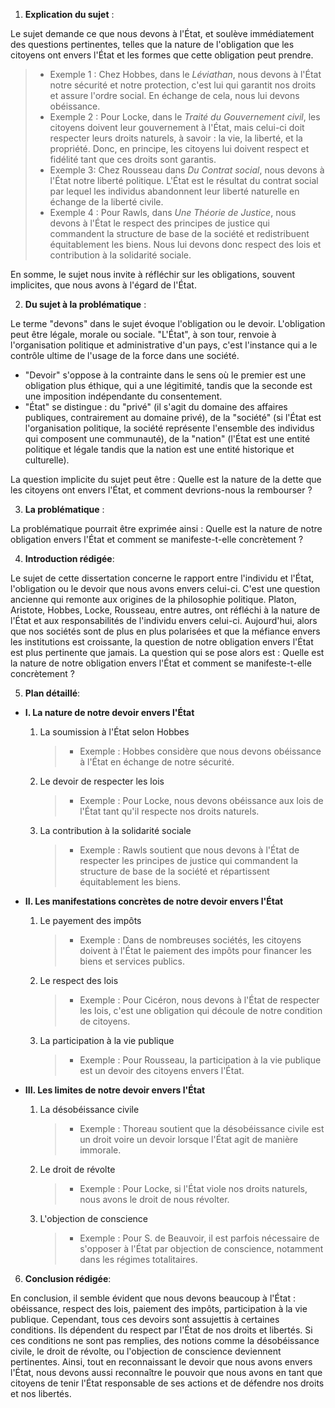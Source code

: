1. **Explication du sujet** :

Le sujet demande ce que nous devons à l'État, et soulève immédiatement des questions pertinentes, telles que la nature de l'obligation que les citoyens ont envers l'État et les formes que cette obligation peut prendre.

> - Exemple 1 : Chez Hobbes, dans le *Léviathan*, nous devons à l'État notre sécurité et notre protection, c'est lui qui garantit nos droits et assure l'ordre social. En échange de cela, nous lui devons obéissance.
> - Exemple 2 : Pour Locke, dans le *Traité du Gouvernement civil*, les citoyens doivent leur gouvernement à l'État, mais celui-ci doit respecter leurs droits naturels, à savoir : la vie, la liberté, et la propriété. Donc, en principe, les citoyens lui doivent respect et fidélité tant que ces droits sont garantis.
> - Exemple 3: Chez Rousseau dans *Du Contrat social*, nous devons à l'État notre liberté politique. L'État est le résultat du contrat social par lequel les individus abandonnent leur liberté naturelle en échange de la liberté civile.
> - Exemple 4 : Pour Rawls, dans *Une Théorie de Justice*, nous devons à l'État le respect des principes de justice qui commandent la structure de base de la société et redistribuent équitablement les biens. Nous lui devons donc respect des lois et contribution à la solidarité sociale.

En somme, le sujet nous invite à réfléchir sur les obligations, souvent implicites, que nous avons à l'égard de l'État.

2. **Du sujet à la problématique** :

Le terme "devons" dans le sujet évoque l'obligation ou le devoir. L'obligation peut être légale, morale ou sociale. "L'État", à son tour, renvoie à l'organisation politique et administrative d'un pays, c'est l'instance qui a le contrôle ultime de l'usage de la force dans une société.

- "Devoir" s'oppose à la contrainte dans le sens où le premier est une obligation plus éthique, qui a une légitimité, tandis que la seconde est une imposition indépendante du consentement.
- "État" se distingue : du "privé" (il s'agit du domaine des affaires publiques, contrairement au domaine privé), de la "société" (si l'État est l'organisation politique, la société représente l'ensemble des individus qui composent une communauté), de la "nation" (l'État est une entité politique et légale tandis que la nation est une entité historique et culturelle).

La question implicite du sujet peut être : Quelle est la nature de la dette que les citoyens ont envers l'État, et comment devrions-nous la rembourser ? 

3. **La problématique** :

La problématique pourrait être exprimée ainsi : Quelle est la nature de notre obligation envers l'État et comment se manifeste-t-elle concrètement ? 

4. **Introduction rédigée**: 

Le sujet de cette dissertation concerne le rapport entre l'individu et l'État, l'obligation ou le devoir que nous avons envers celui-ci. C'est une question ancienne qui remonte aux origines de la philosophie politique. Platon, Aristote, Hobbes, Locke, Rousseau, entre autres, ont réfléchi à la nature de l'État et aux responsabilités de l'individu envers celui-ci. Aujourd'hui, alors que nos sociétés sont de plus en plus polarisées et que la méfiance envers les institutions est croissante, la question de notre obligation envers l'État est plus pertinente que jamais. La question qui se pose alors est : Quelle est la nature de notre obligation envers l'État et comment se manifeste-t-elle concrètement ?

5. **Plan détaillé**:

* **I. La nature de notre devoir envers l'État**

    1. La soumission à l'État selon Hobbes
          > - Exemple : Hobbes considère que nous devons obéissance à l'État en échange de notre sécurité.
    
    2.  Le devoir de respecter les lois
          > - Exemple : Pour Locke, nous devons obéissance aux lois de l'État tant qu'il respecte nos droits naturels.

    3.  La contribution à la solidarité sociale
          > - Exemple : Rawls soutient que nous devons à l'État de respecter les principes de justice qui commandent la structure de base de la société et répartissent équitablement les biens.

* **II. Les manifestations concrètes de notre devoir envers l'État**

    1. Le payement des impôts
          > - Exemple : Dans de nombreuses sociétés, les citoyens doivent à l'État le paiement des impôts pour financer les biens et services publics.

    2.  Le respect des lois 
          > - Exemple : Pour Cicéron, nous devons à l'État de respecter les lois, c'est une obligation qui découle de notre condition de citoyens.

    3.  La participation à la vie publique
          > - Exemple : Pour Rousseau, la participation à la vie publique est un devoir des citoyens envers l'État.

* **III. Les limites de notre devoir envers l'État**

    1. La désobéissance civile
          > - Exemple : Thoreau soutient que la désobéissance civile est un droit voire un devoir lorsque l'État agit de manière immorale.

    2.  Le droit de révolte
          > - Exemple : Pour Locke, si l'État viole nos droits naturels, nous avons le droit de nous révolter.

    3.  L'objection de conscience
          > - Exemple : Pour S. de Beauvoir, il est parfois nécessaire de s'opposer à l'État par objection de conscience, notamment dans les régimes totalitaires.

6. **Conclusion rédigée**: 

En conclusion, il semble évident que nous devons beaucoup à l'État : obéissance, respect des lois, paiement des impôts, participation à la vie publique. Cependant, tous ces devoirs sont assujettis à certaines conditions. Ils dépendent du respect par l'État de nos droits et libertés. Si ces conditions ne sont pas remplies, des notions comme la désobéissance civile, le droit de révolte, ou l'objection de conscience deviennent pertinentes. Ainsi, tout en reconnaissant le devoir que nous avons envers l'État, nous devons aussi reconnaître le pouvoir que nous avons en tant que citoyens de tenir l'État responsable de ses actions et de défendre nos droits et nos libertés.
